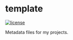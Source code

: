 # template

[![license](https://img.shields.io/github/license/brycked/template)](LICENSE.md)

Metadata files for my projects.